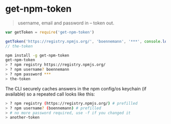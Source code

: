 # get-npm-token

> username, email and password in – token out.

```js
var getToken = require('get-npm-token')

getToken('https://registry.npmjs.org/', 'boennemann', '***', console.log)
// the-token
```

```bash
npm install -g get-npm-token
get-npm-token
> ? npm registry https://registry.npmjs.org/
> ? npm username? boennemann
> ? npm password ***
> the-token
```

The CLI securely caches answers in the npm config/os keychain (if available) so a repeated call looks like this:

```bash
> ? npm registry (https://registry.npmjs.org/) # prefilled
> ? npm username? (boennemann) # prefilled
> # no more password required, use -f if you changed it
> another-token
```
